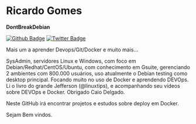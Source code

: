 
# **Ricardo Gomes**
**DontBreakDebian**

[![Github Badge](https://img.shields.io/badge/-Github-000?style=flat-square&logo=Github&logoColor=white&link=https://github.com/rgomes07)](https://github.com/rgomes07)
[![Twitter Badge](https://img.shields.io/badge/-Twitter-1ca0f1?style=flat-square&labelColor=1ca0f1&logo=twitter&logoColor=white&link=https://twitter.com/rgomes07)](https://twitter.com/rgomes07)

Mais um a aprender Devops/Git/Docker e muito mais...

SysAdmin, servidores Linux e Windows, com foco em Debian/Redhat/CentOS/Ubuntu, com conhecimento em Gsuite, gerenciando 2 ambientes com 800.000 usuários, uso atualmente o Debian testing como desktop principal.
Focando muito no uso de Docker e aprendendo DEVOps.
Li o livro do grande Jefferson (@linuxtips), e acompanhando seu vídeos sobre DEVOps e Docker.
Obrigado Caio Delgado.

Neste GitHub irá encontrar projetos e estudos sobre deploy em Docker.

Sejam Bem vindos.
